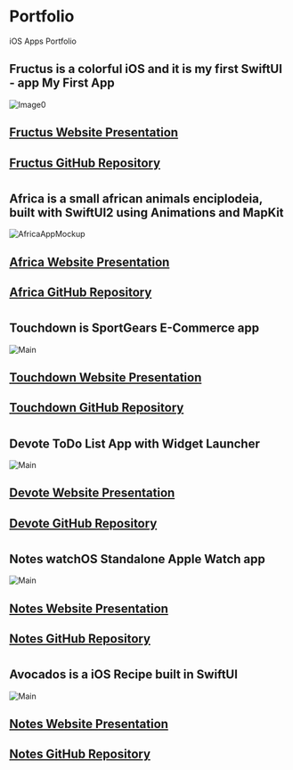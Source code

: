 # Portfolio
iOS Apps Portfolio

## Fructus is a colorful iOS and it is my first SwiftUI - app My First App
![Image0](https://user-images.githubusercontent.com/76659585/128456422-a87ae328-3ea9-4975-8522-efc4b294814c.png)
## [Fructus Website Presentation](https://cristianogaliano.github.io/Fructus_SwiftUI/)
## [Fructus GitHub Repository](https://github.com/cristianogaliano/Fructus_SwiftUI)




#




## Africa is a small african animals enciplodeia, built with SwiftUI2 using Animations and MapKit
![AfricaAppMockup](https://user-images.githubusercontent.com/76659585/128451076-bea5c0a8-ad0c-4763-bb14-2a52c863a331.png)
## [Africa Website Presentation](https://cristianogaliano.github.io/Africa-SwiftUI2/)
## [Africa GitHub Repository](https://github.com/cristianogaliano/Africa-SwiftUI2)





#



## Touchdown is SportGears E-Commerce app 
![Main](https://user-images.githubusercontent.com/76659585/128649249-240f0258-3922-4dc0-a2c3-e0aab8937c10.png)
## [Touchdown Website Presentation](https://cristianogaliano.github.io/Touchdown/)
## [Touchdown GitHub Repository](https://github.com/cristianogaliano/Touchdown)





#



## Devote ToDo List App with Widget Launcher
![Main](https://user-images.githubusercontent.com/76659585/129290616-e73fb697-e00d-49b2-8d35-ed73b87dbef5.png)
## [Devote Website Presentation](https://cristianogaliano.github.io/Devote-ToDoListApp)
## [Devote GitHub Repository](https://github.com/cristianogaliano/Devote-ToDoListApp)





#



## Notes watchOS Standalone Apple Watch app
![Main](https://user-images.githubusercontent.com/76659585/129322587-d8035ae2-cc2d-4c69-b630-5ecab3871104.png)
## [Notes Website Presentation](https://cristianogaliano.github.io/Notes-watchOS)
## [Notes GitHub Repository](https://github.com/cristianogaliano/Notes-watchOS)







#



## Avocados is a iOS Recipe built in SwiftUI
![Main](https://user-images.githubusercontent.com/76659585/129481169-ef6bd010-b0aa-4ac9-a781-0e94ae2ea062.png)
## [Notes Website Presentation](https://cristianogaliano.github.io/Avocados-Recipes)
## [Notes GitHub Repository](https://github.com/cristianogaliano/Avocados-Recipes)

